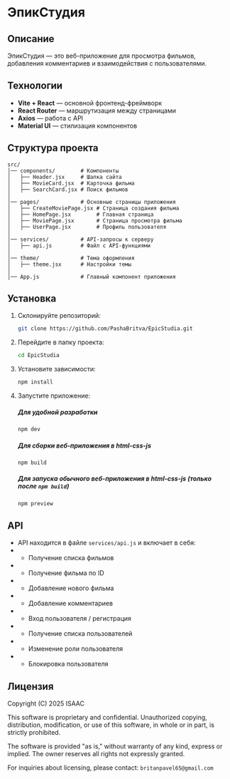 # ЭпикСтудия

## Описание
ЭпикСтудия — это веб-приложение для просмотра фильмов, добавления комментариев и взаимодействия с пользователями.

## Технологии
- **Vite + React** — основной фронтенд-фреймворк
- **React Router** — маршрутизация между страницами
- **Axios** — работа с API
- **Material UI** — стилизация компонентов

## Структура проекта
```
src/
│── components/        # Компоненты
│   ├── Header.jsx     # Шапка сайта
│   ├── MovieCard.jsx  # Карточка фильма
│   ├── SearchCard.jsx # Поиск фильмов
│
│── pages/             # Основные страницы приложения
│   ├── CreateMoviePage.jsx # Страница создания фильма
│   ├── HomePage.jsx        # Главная страница
│   ├── MoviePage.jsx       # Страница просмотра фильма
│   ├── UserPage.jsx        # Профиль пользователя
│
│── services/          # API-запросы к серверу
│   ├── api.js         # Файл с API-функциями
│
│── theme/             # Тема оформления
│   ├── theme.jsx      # Настройки темы
│
│── App.js             # Главный компонент приложения
```

## Установка
1. Склонируйте репозиторий:
   ```sh
   git clone https://github.com/PashaBritva/EpicStudia.git
   ```
2. Перейдите в папку проекта:
   ```sh
   cd EpicStudia
   ```
3. Установите зависимости:
   ```sh
   npm install
   ```
4. Запустите приложение:
   ##### Для удобной разработки
      ```sh
      npm dev
      ```
   ##### Для сборки веб-приложения в html-css-js
      ```sh
      npm build
      ```
   ##### Для запуска обычного веб-приложения в html-css-js (только после `npm build`)
      ```sh
      npm preview
      ```

## API
- API находится в файле `services/api.js` и включает в себя:
- - Получение списка фильмов
- - Получение фильма по ID
- - Добавление нового фильма
- - Добавление комментариев
- - Вход пользователя / регистрация
- - Получение списка пользователей
- - Изменение роли пользователя
- - Блокировка пользователя

## Лицензия

Copyright (C) 2025 ISAAC

This software is proprietary and confidential. Unauthorized copying, distribution, modification, or use of this software, in whole or in part, is strictly prohibited.

The software is provided "as is," without warranty of any kind, express or implied. The owner reserves all rights not expressly granted.

For inquiries about licensing, please contact: `britanpavel65@gmail.com`
